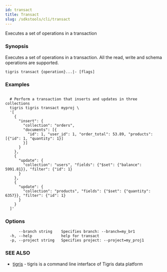 ```yaml
---
id: transact
title: Transact
slug: /sdkstools/cli/transact
---
```


Executes a set of operations in a transaction

### Synopsis

Executes a set of operations in a transaction.
All the read, write and schema operations are supported.

```
tigris transact {operation}...|- [flags]
```

### Examples

```

  # Perform a transaction that inserts and updates in three collections
  tigris tigris transact myproj \
  '[
    {
      "insert": {
        "collection": "orders",
        "documents": [{
          "id": 1, "user_id": 1, "order_total": 53.89, "products": [{"id": 1, "quantity": 1}]
        }]
      }
    },
    {
      "update": {
        "collection": "users", "fields": {"$set": {"balance": 5991.81}}, "filter": {"id": 1}
      }
    },
    {
      "update": {
        "collection": "products", "fields": {"$set": {"quantity": 6357}}, "filter": {"id": 1}
      }
    }
  ]'

```

### Options

```
      --branch string    Specifies branch: --branch=my_br1
  -h, --help             help for transact
  -p, --project string   Specifies project: --project=my_proj1
```

### SEE ALSO

- [tigris](tigris.md) - tigris is a command line interface of Tigris data platform
